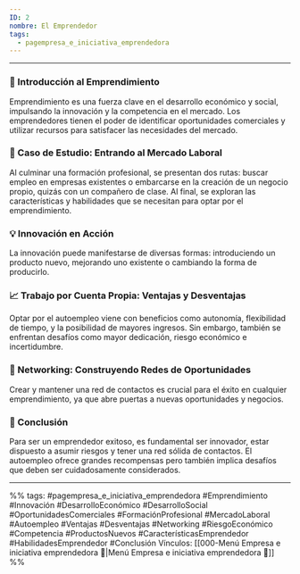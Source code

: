 ```yaml
---
ID: 2
nombre: El Emprendedor
tags:
  - pagempresa_e_iniciativa_emprendedora
---
```

___
### 🌟 Introducción al Emprendimiento

Emprendimiento es una fuerza clave en el desarrollo económico y social, impulsando la innovación y la competencia en el mercado. Los emprendedores tienen el poder de identificar oportunidades comerciales y utilizar recursos para satisfacer las necesidades del mercado.

### 👥 Caso de Estudio: Entrando al Mercado Laboral

Al culminar una formación profesional, se presentan dos rutas: buscar empleo en empresas existentes o embarcarse en la creación de un negocio propio, quizás con un compañero de clase. Al final, se exploran las características y habilidades que se necesitan para optar por el emprendimiento.

### 💡 Innovación en Acción

La innovación puede manifestarse de diversas formas: introduciendo un producto nuevo, mejorando uno existente o cambiando la forma de producirlo.

### 📈 Trabajo por Cuenta Propia: Ventajas y Desventajas

Optar por el autoempleo viene con beneficios como autonomía, flexibilidad de tiempo, y la posibilidad de mayores ingresos. Sin embargo, también se enfrentan desafíos como mayor dedicación, riesgo económico e incertidumbre.

### 🤝 Networking: Construyendo Redes de Oportunidades

Crear y mantener una red de contactos es crucial para el éxito en cualquier emprendimiento, ya que abre puertas a nuevas oportunidades y negocios.

### 🎯 Conclusión

Para ser un emprendedor exitoso, es fundamental ser innovador, estar dispuesto a asumir riesgos y tener una red sólida de contactos. El autoempleo ofrece grandes recompensas pero también implica desafíos que deben ser cuidadosamente considerados.

____

%%
tags:  #pagempresa_e_iniciativa_emprendedora  #Emprendimiento #Innovación #DesarrolloEconómico #DesarrolloSocial #OportunidadesComerciales #FormaciónProfesional #MercadoLaboral #Autoempleo #Ventajas #Desventajas #Networking #RiesgoEconómico #Competencia #ProductosNuevos #CaracterísticasEmprendedor #HabilidadesEmprendedor #Conclusión
Vínculos:  [[000-Menú Empresa e iniciativa emprendedora 📃|Menú Empresa e iniciativa emprendedora 📃]]
%%